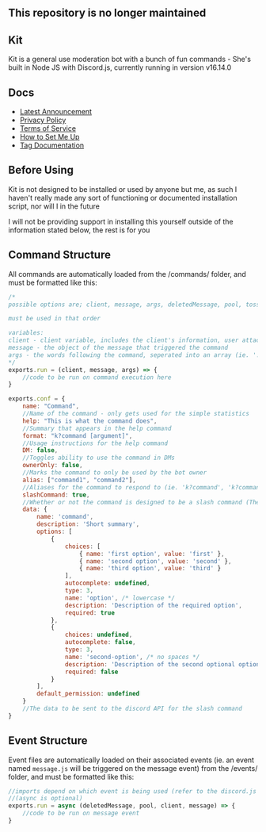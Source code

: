 ## This repository is no longer maintained
## Kit
Kit is a general use moderation bot with a bunch of fun commands - She's built in Node JS with Discord.js, currently running in version v16.14.0


## Docs
 - [Latest Announcement](https://github.com/nogegg/Kit/blob/master/docs/news.md)
 - [Privacy Policy](https://github.com/nogegg/Kit/blob/master/docs/privacy.md)
 - [Terms of Service](https://github.com/nogegg/Kit/blob/master/docs/tos.md)
 - [How to Set Me Up](https://github.com/nogegg/Kit/blob/master/docs/setup.md)
 - [Tag Documentation](https://github.com/nogegg/Kit/blob/master/docs/tags.md)

## Before Using
Kit is not designed to be installed or used by anyone but me, as such I haven't really made any sort of functioning or documented installation script, nor will I in the future

I will not be providing support in installing this yourself outside of the information stated below, the rest is for you


## Command Structure
All commands are automatically loaded from the /commands/ folder, and must be formatted like this:
```js
/*
possible options are; client, message, args, deletedMessage, pool, tossedSet, roles

must be used in that order

variables:
client - client variable, includes the client's information, user attached to client, etc.
message - the object of the message that triggered the command
args - the words following the command, seperated into an array (ie. '!help word1 word2 word3' would result in ['word1','word2','word3'])
*/
exports.run = (client, message, args) => {
    //code to be run on command execution here
}

exports.conf = {
    name: "Command",
    //Name of the command - only gets used for the simple statistics
    help: "This is what the command does",
    //Summary that appears in the help command
    format: "k?command [argument]",
    //Usage instructions for the help command
    DM: false,
    //Toggles ability to use the command in DMs
    ownerOnly: false,
    //Marks the command to only be used by the bot owner
    alias: ["command1", "command2"],
    //Aliases for the command to respond to (ie. 'k?command', 'k?command1' and 'k?command2' will all trigger this command)
    slashCommand: true,
    //Whether or not the command is designed to be a slash command (The 'data' block is not required if this is set to false)
    data: {
        name: 'command',
        description: 'Short summary',
        options: [
            {
                choices: [
                    { name: 'first option', value: 'first' },
                    { name: 'second option', value: 'second' },
                    { name: 'third option', value: 'third' }
                ],
                autocomplete: undefined,
                type: 3,
                name: 'option', /* lowercase */
                description: 'Description of the required option',
                required: true
            },
            {
                choices: undefined,
                autocomplete: false,
                type: 3,
                name: 'second-option', /* no spaces */
                description: 'Description of the second optional option',
                required: false
            }
        ],
        default_permission: undefined
    }
    //The data to be sent to the discord API for the slash command
}
```


## Event Structure
Event files are automatically loaded on their associated events (ie. an event named `message.js` will be triggered on the message event) from the /events/ folder, and must be formatted like this:
```js
//imports depend on which event is being used (refer to the discord.js documentation), this example in particular is the message event
//(async is optional)
exports.run = async (deletedMessage, pool, client, message) => {
    //code to be run on message event
}

```
